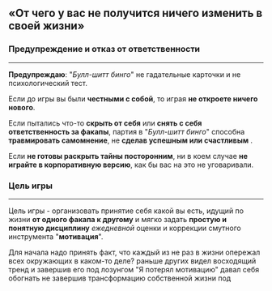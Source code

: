 ## «От чего у вас не получится ничего изменить в своей жизни»

### Предупреждение и отказ от ответственности
---
**Предупреждаю**: "_Булл-шитт бинго_" не гадательные карточки и не психологический тест.

Если до игры вы были **честными с собой**, то играя **не откроете ничего нового**.

Если пытались что-то **скрыть от себя** или **снять с себя ответственность за факапы**, партия в "_Булл-шитт бинго_" способна **травмировать самомнение**, не **сделав успешным или счастливым** .

Если **не готовы раскрыть тайны посторонним**, ни в коем случае **не играйте в корпоративную версию**, как бы вас на это не уговаривали.

### Цель игры
---
Цель игры - организовать принятие себя какой вы есть, идущий по жизни **от одного факапа к другому** и мягко задать **простую и понятную дисциплину** _ежедневной_ оценки и коррекции смутного инструмента "**мотивация**".


Для начала надо принять факт, что каждый из не раз в жизни опережал всех окружающих в каком-то деле? раньше других видел восходящий тренд и завершив его под лозунгом "Я потерял мотивацию" давал себя обогнать не завершив трансформацию собственной жизни под
